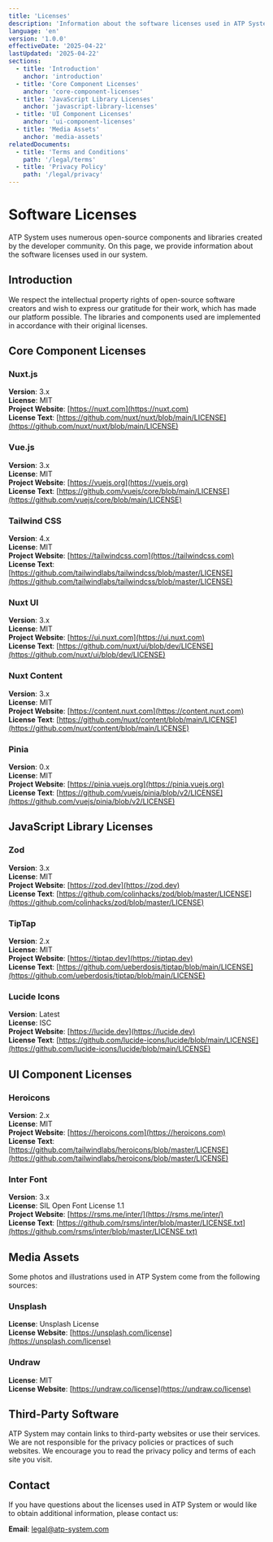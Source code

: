 ```yaml
---
title: 'Licenses'
description: 'Information about the software licenses used in ATP System'
language: 'en'
version: '1.0.0'
effectiveDate: '2025-04-22'
lastUpdated: '2025-04-22'
sections:
  - title: 'Introduction'
    anchor: 'introduction'
  - title: 'Core Component Licenses'
    anchor: 'core-component-licenses'
  - title: 'JavaScript Library Licenses'
    anchor: 'javascript-library-licenses'
  - title: 'UI Component Licenses'
    anchor: 'ui-component-licenses'
  - title: 'Media Assets'
    anchor: 'media-assets'
relatedDocuments:
  - title: 'Terms and Conditions'
    path: '/legal/terms'
  - title: 'Privacy Policy'
    path: '/legal/privacy'
---
```


# Software Licenses

ATP System uses numerous open-source components and libraries created by the developer community. On this page, we provide information about the software licenses used in our system.

## Introduction

We respect the intellectual property rights of open-source software creators and wish to express our gratitude for their work, which has made our platform possible. The libraries and components used are implemented in accordance with their original licenses.

## Core Component Licenses

### Nuxt.js

**Version**: 3.x  
**License**: MIT  
**Project Website**: [https://nuxt.com](https://nuxt.com)  
**License Text**: [https://github.com/nuxt/nuxt/blob/main/LICENSE](https://github.com/nuxt/nuxt/blob/main/LICENSE)

### Vue.js

**Version**: 3.x  
**License**: MIT  
**Project Website**: [https://vuejs.org](https://vuejs.org)  
**License Text**: [https://github.com/vuejs/core/blob/main/LICENSE](https://github.com/vuejs/core/blob/main/LICENSE)

### Tailwind CSS

**Version**: 4.x  
**License**: MIT  
**Project Website**: [https://tailwindcss.com](https://tailwindcss.com)  
**License Text**: [https://github.com/tailwindlabs/tailwindcss/blob/master/LICENSE](https://github.com/tailwindlabs/tailwindcss/blob/master/LICENSE)

### Nuxt UI

**Version**: 3.x  
**License**: MIT  
**Project Website**: [https://ui.nuxt.com](https://ui.nuxt.com)  
**License Text**: [https://github.com/nuxt/ui/blob/dev/LICENSE](https://github.com/nuxt/ui/blob/dev/LICENSE)

### Nuxt Content

**Version**: 3.x  
**License**: MIT  
**Project Website**: [https://content.nuxt.com](https://content.nuxt.com)  
**License Text**: [https://github.com/nuxt/content/blob/main/LICENSE](https://github.com/nuxt/content/blob/main/LICENSE)

### Pinia

**Version**: 0.x  
**License**: MIT  
**Project Website**: [https://pinia.vuejs.org](https://pinia.vuejs.org)  
**License Text**: [https://github.com/vuejs/pinia/blob/v2/LICENSE](https://github.com/vuejs/pinia/blob/v2/LICENSE)

## JavaScript Library Licenses

### Zod

**Version**: 3.x  
**License**: MIT  
**Project Website**: [https://zod.dev](https://zod.dev)  
**License Text**: [https://github.com/colinhacks/zod/blob/master/LICENSE](https://github.com/colinhacks/zod/blob/master/LICENSE)

### TipTap

**Version**: 2.x  
**License**: MIT  
**Project Website**: [https://tiptap.dev](https://tiptap.dev)  
**License Text**: [https://github.com/ueberdosis/tiptap/blob/main/LICENSE](https://github.com/ueberdosis/tiptap/blob/main/LICENSE)

### Lucide Icons

**Version**: Latest  
**License**: ISC  
**Project Website**: [https://lucide.dev](https://lucide.dev)  
**License Text**: [https://github.com/lucide-icons/lucide/blob/main/LICENSE](https://github.com/lucide-icons/lucide/blob/main/LICENSE)

## UI Component Licenses

### Heroicons

**Version**: 2.x  
**License**: MIT  
**Project Website**: [https://heroicons.com](https://heroicons.com)  
**License Text**: [https://github.com/tailwindlabs/heroicons/blob/master/LICENSE](https://github.com/tailwindlabs/heroicons/blob/master/LICENSE)

### Inter Font

**Version**: 3.x  
**License**: SIL Open Font License 1.1  
**Project Website**: [https://rsms.me/inter/](https://rsms.me/inter/)  
**License Text**: [https://github.com/rsms/inter/blob/master/LICENSE.txt](https://github.com/rsms/inter/blob/master/LICENSE.txt)

## Media Assets

Some photos and illustrations used in ATP System come from the following sources:

### Unsplash

**License**: Unsplash License  
**License Website**: [https://unsplash.com/license](https://unsplash.com/license)

### Undraw

**License**: MIT  
**License Website**: [https://undraw.co/license](https://undraw.co/license)

## Third-Party Software

ATP System may contain links to third-party websites or use their services. We are not responsible for the privacy policies or practices of such websites. We encourage you to read the privacy policy and terms of each site you visit.

## Contact

If you have questions about the licenses used in ATP System or would like to obtain additional information, please contact us:

**Email**: legal@atp-system.com